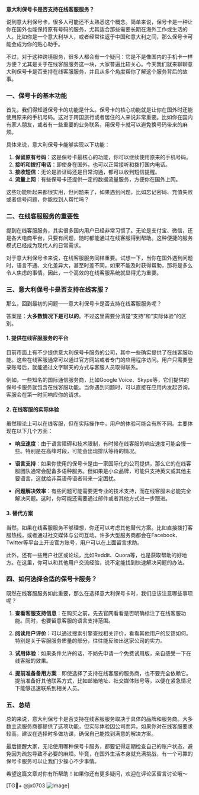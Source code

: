 **意大利保号卡是否支持在线客服服务？**

说到意大利保号卡，很多人可能还不太熟悉这个概念。简单来说，保号卡是一种让你在国外也能保持原有号码的服务，尤其适合那些需要长期在海外工作或生活的人。比如你是一个意大利华人，或者经常往返于中国和意大利之间，那么保号卡可能会成为你的贴心助手。

不过，对于这种跨境服务，很多人都会有一个疑问：它是不是像国内的手机卡一样方便？尤其是关于在线客服服务这一块，大家普遍比较关心。今天我们就来聊聊意大利保号卡是否支持在线客服服务，并且从多个角度帮你了解这个服务背后的故事。

### 一、保号卡的基本功能

首先，我们得知道保号卡的功能是什么。保号卡的核心功能就是让你在国外时还能使用原来的手机号码。这对于跨国旅行或者居住的人来说非常重要。比如你在国内有家人朋友，或者有一些重要的业务联系，用保号卡就可以避免换号码带来的麻烦。

具体来说，意大利保号卡能够实现以下功能：

1. **保留原有号码**：这是保号卡最核心的功能，你可以继续使用原来的手机号码。
2. **接听和拨打电话**：即使身在国外，也可以正常接听和拨打国内电话。
3. **接收短信**：无论是验证码还是日常沟通，都可以收到短信提醒。
4. **流量上网**：有些保号卡还提供一定的数据流量服务，方便你在国外上网。

这些功能听起来都很实用，但问题来了，如果遇到问题，比如忘记密码、充值失败或者信号问题，你能找到人帮忙吗？

### 二、在线客服服务的重要性

提到在线客服服务，其实很多国内用户已经非常习惯了。无论是支付宝、微信，还是各大电商平台，只要有问题，随时都能通过在线客服得到帮助。这种便捷的服务模式已经成为现代人的日常需求。

对于意大利保号卡来说，在线客服服务同样重要。试想一下，当你在国外遇到问题时，语言不通、文化差异大，甚至时差不同，如果不能及时获得帮助，那将是多么令人焦虑的事情。因此，一个高效的在线客服系统就显得尤为重要。

### 三、意大利保号卡是否支持在线客服？

那么，回到最初的问题——意大利保号卡是否支持在线客服服务呢？

答案是：**大多数情况下是可以的**。不过这里需要分清楚“支持”和“实际体验”的区别。

#### 1. 提供在线客服服务的平台

目前市面上有不少提供意大利保号卡服务的公司，其中一些确实提供了在线客服功能。这些在线客服通常可以通过官方网站或者专门的应用程序访问。用户只需要登录账号后，就能通过文字聊天的方式与客服人员取得联系。

例如，一些知名的国际通信服务商，比如Google Voice、Skype等，它们提供的保号卡服务就包含在线客服功能。当你遇到问题时，可以直接在应用内发起咨询，客服会在第一时间响应你的请求。

#### 2. 在线客服的实际体验

虽然理论上可以在线客服，但在实际操作中，用户的体验可能会有所不同。主要体现在以下几个方面：

- **响应速度**：由于语言障碍和技术限制，有时候在线客服的响应速度可能会慢一些。特别是在高峰时段，可能会出现排队等待的情况。
  
- **语言支持**：如果你使用的保号卡是由一家国际化的公司提供，那么它的在线客服团队通常会配备多语种服务。但如果是小众品牌，可能只支持英文或其他主要语言，这就给非英语母语者带来一定困扰。

- **问题解决效率**：有些问题可能需要更专业的技术支持，而在线客服未必能完全解决问题。这时，你可能还需要通过邮件或者其他方式进一步跟进。

#### 3. 替代方案

当然，如果在线客服服务不够理想，你还可以考虑其他替代方案。比如直接拨打客服热线，或者通过社交媒体与公司互动。许多大型服务商都会在Facebook、Twitter等平台上开设官方账号，用户可以在上面留言求助。

此外，还有一些用户社区或论坛，比如Reddit、Quora等，也是获取帮助的好地方。在这里，你可以和其他用户交流经验，说不定能找到快速解决问题的办法。

### 四、如何选择合适的保号卡服务？

既然在线客服服务如此重要，那么在选择意大利保号卡时，我们应该注意哪些事项呢？

1. **查看客服支持信息**：在购买之前，先去官网看看是否明确标注了在线客服功能。同时，也要留意客服的语言支持范围。

2. **阅读用户评价**：可以通过搜索引擎查找相关评价，看看其他用户的反馈如何。特别是关于客服服务质量的部分，往往能反映出这家公司的实力。

3. **试用体验**：如果条件允许的话，不妨先申请一个免费试用版，亲自感受一下在线客服的效果。

4. **提前准备备用方案**：即使选择了支持在线客服的服务商，也不要完全依赖它。提前准备好其他联系方式，比如邮箱地址、社交媒体账号等，以便在紧急情况下能够迅速联系到相关人员。

### 五、总结

总的来说，意大利保号卡是否支持在线客服服务取决于具体的品牌和服务商。大多数主流服务商都提供了这项功能，但实际体验因公司而异。如果你对在线客服要求较高，建议在选择时多做功课，确保自己能找到满意的解决方案。

最后提醒大家，无论使用哪种保号卡服务，都要记得定期检查自己的账户状态，避免因为疏忽导致不必要的麻烦。毕竟，在国外生活本身就充满挑战，有一个可靠的保号卡服务可以让我们少操心不少事情。

希望这篇文章对你有所帮助！如果你还有更多疑问，欢迎在评论区留言讨论哦～ 

[TG💪+ @jx0703 ![Image](https://github.com/user-attachments/assets/dbca1d08-cadb-493c-b0ec-ad6f7a83f270)]